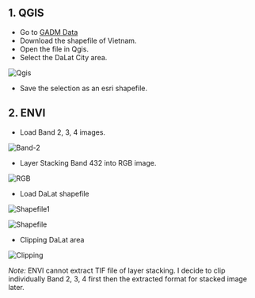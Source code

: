 ## 1. QGIS
- Go to [GADM Data](https://gadm.org/data.html)
- Download the shapefile of Vietnam.
- Open the file in Qgis.
- Select the DaLat City area.

![Qgis](https://github.com/ToTheHien/Landsat-8-Image-Classification-using-CNN/blob/main/images/Qgis.PNG)

- Save the selection as an esri shapefile.

## 2. ENVI
- Load Band 2, 3, 4 images.

![Band-2](https://github.com/ToTheHien/Landsat-8-Image-Classification-using-CNN/blob/main/images/Band-2.PNG)

- Layer Stacking Band 432 into RGB image.

![RGB](https://github.com/ToTheHien/Landsat-8-Image-Classification-using-CNN/blob/main/images/Qgis.PNG)

- Load DaLat shapefile

![Shapefile1](https://github.com/ToTheHien/Landsat-8-Image-Classification-using-CNN/blob/main/images/Shapefile.PNG)

![Shapefile](https://github.com/ToTheHien/Landsat-8-Image-Classification-using-CNN/blob/main/images/Shapefile.PNG)

- Clipping DaLat area

![Clipping](https://github.com/ToTheHien/Landsat-8-Image-Classification-using-CNN/blob/main/images/Qgis.PNG)

*Note:* ENVI cannot extract TIF file of layer stacking. I decide to clip individually Band 2, 3, 4 first then the extracted format for stacked image later.  


